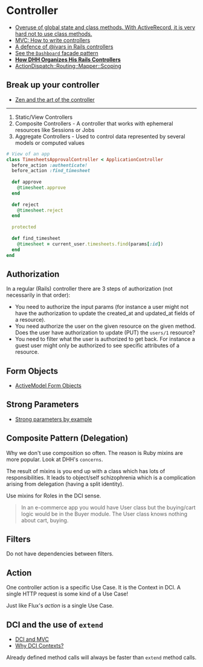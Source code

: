 # Controller

* [Overuse of global state and class methods. With ActiveRecord, it is very hard not to use class methods.](http://googletesting.blogspot.sg/2008/11/clean-code-talks-global-state-and.html)
* [MVC: How to write controllers](http://andrzejonsoftware.blogspot.sg/2008/07/mvc-how-to-write-controllers.html)
* [A defence of @ivars in Rails controllers](http://naildrivin5.com/blog/2014/02/09/a-defense-of-ivars-in-rails-controllers.html)
* [See the `Dashboard` facade pattern](https://robots.thoughtbot.com/sandi-metz-rules-for-developers)
* [**How DHH Organizes His Rails Controllers**](http://jeromedalbert.com/how-dhh-organizes-his-rails-controllers/)
* [ActionDispatch::Routing::Mapper::Scoping](http://api.rubyonrails.org/classes/ActionDispatch/Routing/Mapper/Scoping.html)

## Break up your controller

* [Zen and the art of the controller](https://www.youtube.com/watch?v=KVkQ9UEQk0Y)

---

1. Static/View Controllers
2. Composite Controllers - A controller that works with ephemeral resources like Sessions or Jobs
3. Aggregate Controllers - Used to control data represented by several models or computed values

```ruby
# View of an app
class TimesheetsApprovalController < ApplicationController
  before_action :authenticate!
  before_action :find_timesheet
  
  def approve
    @timesheet.approve
  end
  
  def reject
    @timesheet.reject
  end
  
  protected
  
  def find_timesheet
    @timesheet = current_user.timesheets.find(params[:id])
  end
end
```

## Authorization

In a regular (Rails) controller there are 3 steps of authorization (not necessarily in that order):

* You need to authorize the input params (for instance a user might not have the authorization to update the created_at and updated_at fields of a resource).
* You need authorize the user on the given resource on the given method. Does the user have authorization to update (PUT) the `users/1` resource?
* You need to filter what the user is authorized to get back. For instance a guest user might only be authorized to see specific attributes of a resource.


## Form Objects

* [ActiveModel Form Objects](https://robots.thoughtbot.com/activemodel-form-objects)

## Strong Parameters

* [Strong parameters by example](http://blog.trackets.com/2013/08/17/strong-parameters-by-example.html)

## Composite Pattern (Delegation)

Why we don't use composition so often. The reason is Ruby mixins are more popular. Look at DHH's `concerns`.

The result of mixins is you end up with a class which has lots of responsibilities. It leads to object/self schizophrenia which is a complication arising from delegation (having a split identity).

Use mixins for Roles in the DCI sense.

> In an e-commerce app you would have User class but the buying/cart logic would be in the Buyer module. The User class knows nothing about cart, buying.

## Filters

Do not have dependencies between filters.

## Action

One controller action is a specific Use Case. It is the Context in DCI. A single HTTP request is some kind of a Use Case!

Just like Flux's *action* is a single Use Case.

## DCI and the use of `extend`

* [DCI and MVC](http://rebo.ruhoh.com/dci-and-mvc/)
* [Why DCI Contexts?](http://rebo.ruhoh.com/why-dci-contexts/)

Already defined method calls will always be faster than `extend` method calls.
